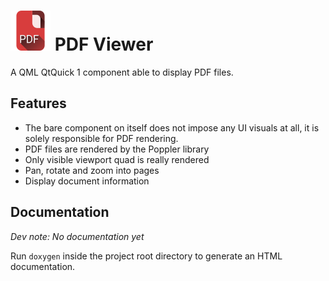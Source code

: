# ![Icon](img/icon_lres.png) PDF Viewer

A QML QtQuick 1 component able to display PDF files.

## Features

- The bare component on itself does not impose any UI visuals at all, it is solely responsible for PDF rendering.
- PDF files are rendered by the Poppler library
- Only visible viewport quad is really rendered
- Pan, rotate and zoom into pages
- Display document information

## Documentation

*Dev note: No documentation yet*

Run `doxygen` inside the project root directory to generate an HTML documentation.

